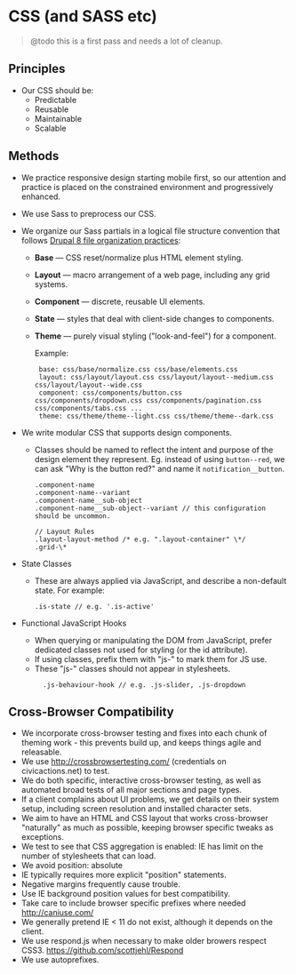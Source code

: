 # CSS (and SASS etc)

> @todo this is a first pass and needs a lot of cleanup.

## Principles

*   Our CSS should be:
    *   Predictable
    *   Reusable
    *   Maintainable
    *   Scalable

## Methods

*   We practice responsive design starting mobile first, so our attention and practice is placed on the constrained environment and progressively enhanced.
*   We use Sass to preprocess our CSS.
*   We organize our Sass partials in a logical file structure convention that follows [Drupal 8 file organization practices](https://www.drupal.org/node/1887922):

    *   **Base** — CSS reset/normalize plus HTML element styling.
    *   **Layout** — macro arrangement of a web page, including any grid systems.
    *   **Component** — discrete, reusable UI elements.
    *   **State** — styles that deal with client-side changes to components.
    *   **Theme** — purely visual styling ("look-and-feel") for a component.

        Example:

        ```
         base: css/base/normalize.css css/base/elements.css
         layout: css/layout/layout.css css/layout/layout--medium.css css/layout/layout--wide.css
         component: css/components/button.css css/components/dropdown.css css/components/pagination.css css/components/tabs.css ...
         theme: css/theme/theme--light.css css/theme/theme--dark.css
        ```

*   We write modular CSS that supports design components.

    *   Classes should be named to reflect the intent and purpose of the design element they represent. Eg. instead of using `button--red`, we can ask "Why is the button red?" and name it `notification__button`.

        ```/* Component Rules */
        .component-name
        .component-name--variant
        .component-name__sub-object
        .component-name__sub-object--variant // this configuration should be uncommon.

        // Layout Rules
        .layout-layout-method /* e.g. ".layout-container" \*/
        .grid-\*
        ```

*   State Classes
    *   These are always applied via JavaScript, and describe a non-default state. For example:
        ```
        .is-state // e.g. '.is-active'
        ```
*   Functional JavaScript Hooks
    *   When querying or manipulating the DOM from JavaScript, prefer dedicated classes not used for styling (or the id attribute).
    *   If using classes, prefix them with "js-" to mark them for JS use.
    *   These "js-" classes should not appear in stylesheets.
        ```
          .js-behaviour-hook // e.g. .js-slider, .js-dropdown
        ```

## Cross-Browser Compatibility

*   We incorporate cross-browser testing and fixes into each chunk of theming work - this prevents build up, and keeps things agile and releasable.
*   We use <http://crossbrowsertesting.com/> (credentials on civicactions.net) to test.
*   We do both specific, interactive cross-browser testing, as well as automated broad tests of all major sections and page types.
*   If a client complains about UI problems, we get details on their system setup, including screen resolution and installed character sets.
*   We aim to have an HTML and CSS layout that works cross-browser "naturally" as much as possible, keeping browser specific tweaks as exceptions.
*   We test to see that CSS aggregation is enabled: IE has limit on the number of stylesheets that can load.
*   We avoid position: absolute
*   IE typically requires more explicit "position" statements.
*   Negative margins frequently cause trouble.
*   Use IE background position values for best compatibility.
*   Take care to include browser specific prefixes where needed <http://caniuse.com/>
*   We generally pretend IE &lt; 11 do not exist, although it depends on the client.
*   We use respond.js when necessary to make older browers respect CSS3. <https://github.com/scottjehl/Respond>
*   We use autoprefixes.

